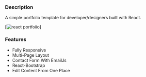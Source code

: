### Description

A simple portfolio template for developer/designers built with React. 


[![react portfoiio](src/assets/images/react%20portfolio%20gif.gif)]

### Features

- Fully Responsive
- Multi-Page Layout
- Contact Form With EmailJs
- React-Bootstrap
- Edit Content From One Place
